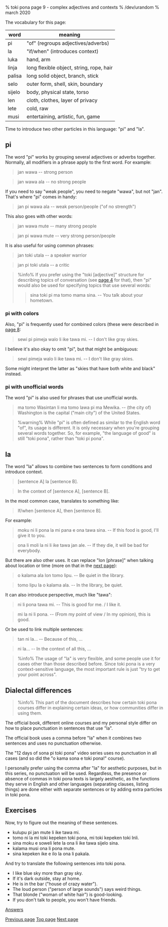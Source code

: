 % toki pona page 9 - complex adjectives and contexts
% /dev/urandom
% march 2020

The vocabulary for this page:

| word  | meaning                          |
|-------|----------------------------------|
| pi    | "of" (regroups adjectives/adverbs)|
| la    | "if/when" (introduces context)   |
| luka  | hand, arm                        |
| linja | long flexible object, string, rope, hair |
| palisa| long solid object, branch, stick |
| selo  | outer form, shell, skin, boundary|
| sijelo| body, physical state, torso      |
| len   | cloth, clothes, layer of privacy |
| lete  | cold, raw                        |
| musi  | entertaining, artistic, fun, game|

Time to introduce two other particles in this language: "pi" and "la".

## pi

The word "pi" works by grouping several adjectives or adverbs together.
Normally, all modifiers in a phrase apply to the first word. For example:

> jan wawa -- strong person

> jan wawa ala -- no strong people

If you need to say "weak people", you need to negate "wawa", but not "jan".
That's where "pi" comes in handy:

> jan pi wawa ala -- weak person/people ("of no strength")

This also goes with other words:

> jan wawa mute -- many strong people

> jan pi wawa mute -- very strong person/people

It is also useful for using common phrases:

> jan toki utala -- a speaker warrior 

> jan pi toki utala -- a critic

> %info%
> If you prefer using the "toki [adjective]" structure for describing topics of
> conversation (see [page 4](4.html) for that), then "pi" would also be used for
> specifying topics that use several words:
>
> > sina toki pi ma tomo mama sina. -- You talk about your hometown.
>

### pi with colors

Also, "pi" is frequently used for combined colors (these were described in [page
8](8.html):

> sewi pi pimeja walo li ike tawa mi. -- I don't like gray skies.

I believe it's also okay to omit "pi", but that might be ambiguous:

> sewi pimeja walo li ike tawa mi. -- I don't like gray skies.

Some might interpret the latter as "skies that have both white and black"
instead.

### pi with unofficial words

The word "pi" is also used for phrases that use unofficial words.

> ma tomo Wasintan li ma tomo lawa pi ma Mewika. -- (the city of) Washington is
> the capital ("main city") of the United States.

> %warning%
> While "pi" is often defined as similar to the English word "of", its usage is
> different. It is only necessary when you're grouping several words together.
> So, for example, "the language of good" is still "toki pona", rather than
> "toki pi pona".

## la

The word "la" allows to combine two sentences to form conditions and introduce
context.

> [sentence A] la [sentence B].

> In the context of [sentence A], [sentence B].

In the most common case, translates to something like:

> If/when [sentence A], then [sentence B].

For example:

> moku ni li pona la mi pana e ona tawa sina. -- If this food is good, I'll give
> it to you.

> ona li moli la ni li ike tawa jan ale. -- If they die, it will be bad for
> everybody.

But there are also other uses. It can replace "lon [phrase]" when talking about
location or time (more on that in the [next page](10.html)):

> o kalama ala lon tomo lipu. -- Be quiet in the library.

> tomo lipu la o kalama ala. -- In the library, be quiet.

It can also introduce perspective, much like "tawa":

> ni li pona tawa mi. -- This is good for me. / I like it.

> mi la ni li pona. -- (From my point of view / In my opinion), this is good.

Or be used to link multiple sentences:

> tan ni la... -- Because of this, ...

> ni la... -- In the context of all this, ...

> %info%
> The usage of "la" is very flexible, and some people use it for cases other
> than those described before. Since toki pona is a very context-sensitive
> language, the most important rule is just "try to get your point across".

## Dialectal differences

> %info%
> This part of the document describes how certain toki pona courses differ in
> explaining certain ideas, or how communities differ in using them.

The official book, different online courses and my personal style
differ on how to place punctuation in sentences that use "la".

The official book uses a comma before "la" when it combines two sentences and uses no
punctuation otherwise.

The "12 days of sona pi toki pona" video series uses no punctuation in all cases
(and so did the "o kama sona e toki pona!" course).

I personally prefer using the comma after "la" for aesthetic purposes, but in
this series, no punctuation will be used. Regardless, the presence or absence of
commas in toki pona texts is largely aesthetic, as the functions they serve in
English and other languages (separating clauses, listing things) are done either
with separate sentences or by adding extra particles in toki pona.

## Exercises

Now, try to figure out the meaning of these sentences.

* kulupu pi jan mute li ike tawa mi. 
* tomo ni la mi toki kepeken toki pona, mi toki kepeken toki Inli.
* sina moku e soweli lete la ona li ike tawa sijelo sina.
* kalama musi ona li pona mute.
* sina kepeken ike e ilo la ona li pakala.

And try to translate the following sentences into toki pona.

* I like blue sky more than gray sky. 
* If it's dark outside, stay at home.
* He is in the bar ("house of crazy water"). 
* The loud person ("person of large sounds") says weird things.
* That blonde ("woman of white hair") is good-looking. 
* If you don't talk to people, you won't have friends.

[Answers](answers.html#p9)

[Previous page](8.html) [Top page](index.html) [Next page](10.html)
